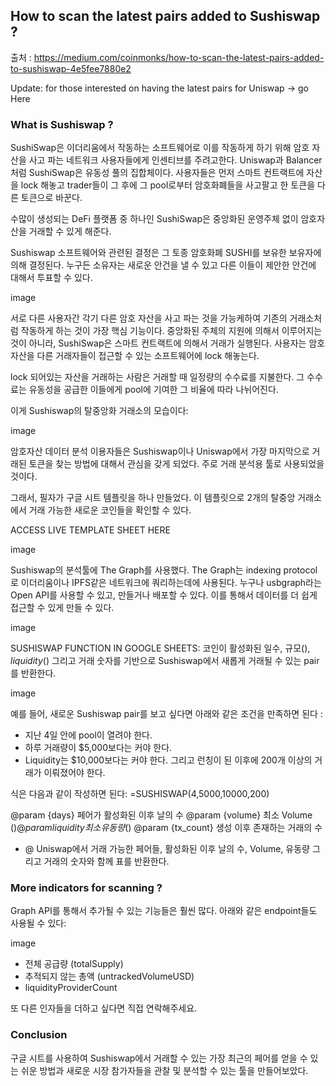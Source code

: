 ## How to scan the latest pairs added to Sushiswap ?

출처 : https://medium.com/coinmonks/how-to-scan-the-latest-pairs-added-to-sushiswap-4e5fee7880e2

Update: for those interested on having the latest pairs for Uniswap -> go Here

### What is Sushiswap ?

SushiSwap은 이더리움에서 작동하는 소프트웨어로 이를 작동하게 하기 위해 암호 자산을 사고 파는 네트워크 사용자들에게 인센티브를 주려고한다. Uniswap과 Balancer처럼 SushiSwap은 유동성 풀의 집합체이다. 사용자들은 먼저 스마트 컨트랙트에 자산을 lock 해놓고 trader들이 그 후에 그 pool로부터 암호화폐들을 사고팔고 한 토큰을 다른 토큰으로 바꾼다.

수많이 생성되는 DeFi 플랫폼 중 하나인 SushiSwap은 중앙화된 운영주체 없이 암호자산을 거래할 수 있게 해준다.

Sushiswap 소프트웨어와 관련된 결정은 그 토종 암호화폐 SUSHI를 보유한 보유자에 의해 결정된다. 누구든 소유자는 새로운 안건을 낼 수 있고 다른 이들이 제안한 안건에 대해서 투표할 수 있다.

image

서로 다른 사용자간 각기 다른 암호 자산을 사고 파는 것을 가능케하여 기존의 거래소처럼 작동하게 하는 것이 가장 핵심 기능이다. 중앙화된 주체의 지원에 의해서 이루어지는 것이 아니라, SushiSwap은 스마트 컨트랙트에 의해서 거래가 실행된다. 사용자는 암호 자산을 다른 거래자들이 접근할 수 있는 소프트웨어에 lock 해놓는다.

lock 되어있는 자산을 거래하는 사람은 거래할 때 일정량의 수수료를 지불한다. 그 수수료는 유동성을 공급한 이들에게 pool에 기여한 그 비율에 따라 나뉘어진다.

이게 Sushiswap의 탈중앙화 거래소의 모습이다: 

image

암호자산 데이터 분석 이용자들은 Sushiswap이나 Uniswap에서 가장 마지막으로 거래된 토큰을 찾는 방법에 대해서 관심을 갖게 되었다. 주로 거래 분석용 툴로 사용되었을 것이다.

그래서, 필자가 구글 시트 템플릿을 하나 만들었다. 이 템플릿으로 2개의 탈중앙 거래소에서 거래 가능한 새로운 코인들을 확인할 수 있다. 

ACCESS LIVE TEMPLATE SHEET HERE

image

Sushiswap의 분석툴에 The Graph를 사용했다. The Graph는 indexing protocol로 이더리움이나 IPFS같은 네트워크에 쿼리하는데에 사용된다. 누구나 usbgraph라는 Open API를 사용할 수 있고, 만들거나 배포할 수 있다. 이를 통해서 데이터를 더 쉽게 접근할 수 있게 만들 수 있다.

image

SUSHISWAP FUNCTION IN GOOGLE SHEETS:
코인이 활성화된 일수, 규모($), liquidity($) 그리고 거래 숫자를 기반으로 Sushiswap에서 새롭게 거래될 수 있는 pair를 반환한다.

image

예를 들어, 새로운 Sushiswap pair를 보고 싶다면 아래와 같은 조건을 만족하면 된다 :  
- 지난 4일 안에 pool이 열려야 한다. 
- 하루 거래량이 $5,000보다는 커야 한다. 
- Liquidity는 $10,000보다는 커야 한다. 
그리고 런칭이 된 이후에 200개 이상의 거래가 이뤄졌어야 한다. 

식은 다음과 같이 작성하면 된다: =SUSHISWAP(4,5000,10000,200)

@param {days} 페어가 활성화된 이후 날의 수
@param {volume} 최소 Volume ($)
@param {liquidity} 최소 유동량 ($)
@param {tx_count} 생성 이후 존재하는 거래의 수

* @ Uniswap에서 거래 가능한 페어들, 활성화된 이후 날의 수, Volume, 유동량 그리고 거래의 숫자와 함께 표를 반환한다. 

### More indicators for scanning ?

Graph API를 통해서 추가될 수 있는 기능들은 훨씬 많다. 아래와 같은 endpoint들도 사용될 수 있다:

image 

- 전체 공급량 (totalSupply)
- 추적되지 않는 총액 (untrackedVolumeUSD)
- liquidityProviderCount

또 다른 인자들을 더하고 싶다면 직접 연락해주세요.

### Conclusion

구글 시트를 사용하여 Sushiswap에서 거래할 수 있는 가장 최근의 페어를 얻을 수 있는 쉬운 방법과 새로운 시장 참가자들을 관찰 및 분석할 수 있는 툴을 만들어보았다.